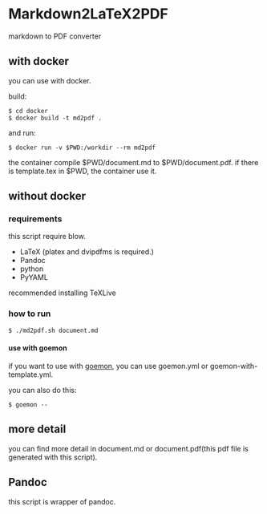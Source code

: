 # Markdown2LaTeX2PDF

markdown to PDF converter

## with docker

you can use with docker.

build:

```
$ cd docker
$ docker build -t md2pdf .
```

and run:

```
$ docker run -v $PWD:/workdir --rm md2pdf
```

the container compile $PWD/document.md to $PWD/document.pdf.
if there is template.tex in $PWD, the container use it.

## without docker

### requirements

this script require blow.

* LaTeX (platex and dvipdfms is required.)
* Pandoc
* python
* PyYAML

recommended installing TeXLive

### how to run

```
$ ./md2pdf.sh document.md
```

#### use with goemon

if you want to use with [goemon](https://github.com/mattn/goemon), you can use goemon.yml or goemon-with-template.yml.

you can also do this:

```
$ goemon --
```

## more detail

you can find more detail in document.md or document.pdf(this pdf file is generated with this script).

## Pandoc

this script is wrapper of pandoc.
